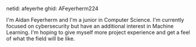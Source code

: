 netid: afeyerhe
ghid: AFeyerherm224

I'm Aidan Feyerherm and I'm a junior in Computer Science. I'm currently
focused on cybersecurity but have an additional interest in Machine Learning.
I'm hoping to give myself more project experience and get a feel of what the
field will be like.
